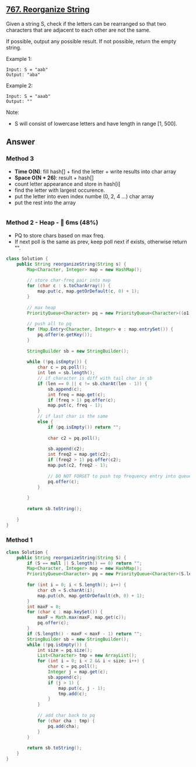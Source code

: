 ## [767. Reorganize String](https://leetcode.com/problems/reorganize-string/)

Given a string S, check if the letters can be rearranged so that two characters that are adjacent to each other are not the same.

If possible, output any possible result.  If not possible, return the empty string.

Example 1:
                            
```
Input: S = "aab"
Output: "aba"
```

Example 2:

```
Input: S = "aaab"
Output: ""
```

Note:

- S will consist of lowercase letters and have length in range [1, 500].

## Answer
### Method 3 
- **Time O(N)**: fill hash[] + find the letter + write results into char array
- **Space O(N + 26)**: result + hash[]
- count letter appearance and store in hash[i]
- find the letter with largest occurence.
- put the letter into even index numbe (0, 2, 4 ...) char array
- put the rest into the array

```java

```

### Method 2 - Heap - :rabbit: 6ms (48%)

- PQ to store chars based on max freq.
- If next poll is the same as prev, keep poll next if exists, otherwise return "".

```java
class Solution {
    public String reorganizeString(String s) {
        Map<Character, Integer> map = new HashMap();
        
        // store char-freq pair into map
        for (char c : s.toCharArray()) {
            map.put(c, map.getOrDefault(c, 0) + 1);
        }
        
        // max heap
        PriorityQueue<Character> pq = new PriorityQueue<Character>((o1, o2) -> map.get(o2) - map.get(o1));
        
        // push all to pq
        for (Map.Entry<Character, Integer> e : map.entrySet()) {
            pq.offer(e.getKey());
        }
        
        StringBuilder sb = new StringBuilder();
        
        while (!pq.isEmpty()) {
            char c = pq.poll();
            int len = sb.length();
            // if character is diff with tail char in sb
            if (len == 0 || c != sb.charAt(len - 1)) {
                sb.append(c);
                int freq = map.get(c);
                if (freq > 1) pq.offer(c);
                map.put(c, freq - 1);
            } 
            // if last char is the same
            else {
                if (pq.isEmpty()) return "";
                
                char c2 = pq.poll();
                                
                sb.append(c2);
                int freq2 = map.get(c2);
                if (freq2 > 1) pq.offer(c2);
                map.put(c2, freq2 - 1);
                
                // DO NOT FORGET to push top frequency entry into queue as well
                pq.offer(c);
            }
            
        }
        
        return sb.toString();
        
    }
}
```

### Method 1 

```java
class Solution {
    public String reorganizeString(String S) {
        if (S == null || S.length() == 0) return "";
        Map<Character, Integer> map = new HashMap();
        PriorityQueue<Character> pq = new PriorityQueue<Character>(S.length(), (o1, o2) -> map.get(o2) - map.get(o1));    // max heap
        
        for (int i = 0; i < S.length(); i++) {
            char ch = S.charAt(i);
            map.put(ch, map.getOrDefault(ch, 0) + 1);
        }
        int maxF = 0;
        for (char c : map.keySet()) {
            maxF = Math.max(maxF, map.get(c));
            pq.offer(c);
        }
        if (S.length() - maxF < maxF - 1) return "";
        StringBuilder sb = new StringBuilder();
        while (!pq.isEmpty()) {
            int size = pq.size();
            List<Character> tmp = new ArrayList();
            for (int i = 0; i < 2 && i < size; i++) {
                char c = pq.poll();
                Integer j = map.get(c);
                sb.append(c);
                if (j > 1) {
                    map.put(c, j - 1);
                    tmp.add(c);
                }
            }
            
            // add char back to pq
            for (char cha : tmp) {
                pq.add(cha);
            }
        }
        
        return sb.toString();
    }
}
```
